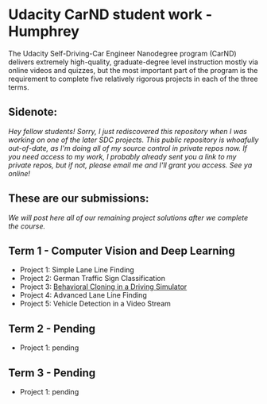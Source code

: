# Udacity CarND student work - Humphrey

The Udacity Self-Driving-Car Engineer Nanodegree program (CarND) delivers extremely high-quality, graduate-degree level instruction mostly via online videos and quizzes, but the most important part of the program is the requirement to complete five relatively rigorous projects in each of the three terms. 

## Sidenote:

*Hey fellow students! Sorry, I just rediscovered this repository when I was working on one of the later SDC projects. This public repository is whoafully out-of-date, as I'm doing all of my source control in private repos now. If you need access to my work, I probably already sent you a link to my private repos, but if not, please email me and I'll grant you access. See ya online!*

## These are our submissions:

*We will post here all of our remaining project solutions after we complete the course.*

## Term 1 - Computer Vision and Deep Learning
- Project 1: Simple Lane Line Finding
- Project 2: German Traffic Sign Classification
- Project 3: [Behavioral Cloning in a Driving Simulator](Term1/P3-Behavioral-Cloning/README.md)
- Project 4: Advanced Lane Line Finding
- Project 5: Vehicle Detection in a Video Stream

## Term 2 - Pending
- Project 1: pending

## Term 3 - Pending
- Project 1: pending

